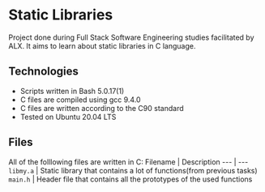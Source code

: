 # Static Libraries

Project done during Full Stack Software Engineering studies facilitated by ALX. It aims to learn about static libraries in C language.

## Technologies

* Scripts written in Bash 5.0.17(1)
* C files are compiled using gcc 9.4.0
* C files are written according to the C90 standard
* Tested on Ubuntu 20.04 LTS

## Files
All of the folllowing files are written in C:
Filename | Description
--- | ---
`libmy.a` | Static library that contains a lot of functions(from previous tasks)
`main.h` | Header file that contains all the prototypes of the used functions
